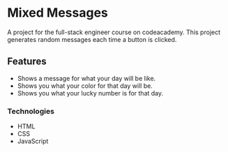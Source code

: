 # Mixed Messages

 A project for the full-stack engineer course on codeacademy. This project generates random messages each time a button is clicked.

## Features

- Shows a message for what your day will be like.
- Shows you what your color for that day will be.
- Shows you what your lucky number is for that day.

### Technologies

* HTML
* CSS
* JavaScript